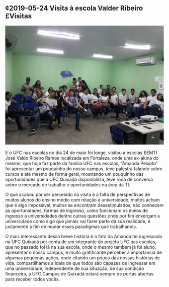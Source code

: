 ## ¢2019-05-24 Visita à escola Valder Ribeiro £Visitas

![](__capa.jpg)

E o UFC nas escolas no dia 24 de maio foi longe, visitou a escolas EEMTI José Valdo Ribeiro Ramos localizada em Fortaleza, onde uma ex-aluna do mesmo, que hoje faz parte da família UFC nas escolas, “Amanda Peixoto” foi apresentar um pouquinho do nosso campus, teve palestra falando sobre cursos e até mesmo de forma geral, mostrando um pouquinho das oportunidades que a UFC Quixadá disponibiliza, teve roda de conversa sobre o mercado de trabalho e oportunidades na área da TI.

O que acabou por ser percebido na visita é a falta de perspectivas de muitos alunos do ensino médio com relação à universidade, muitos acham que é algo impossível, muitos se encontram desestimulados, não conhecem as oportunidades, formas de ingresso, como funcionam os meios de ingresso a universidades dentre outras questões onde por fim enxergam a universidade como algo que jamais vai fazer parte da sua realidade, é justamente a fim de mudar esses paradigmas que trabalhamos.

O mais interessante dessa breve história é o fato da Amanda ter ingressado na UFC Quixadá por conta de um integrante do projeto UFC nas escolas, que no passado foi lá na sua escola, onde o mesmo também já foi aluno, apresentar o nosso campus, é muito gratificante perceber a importância de algumas pequenas ações, onde citando um pouco das nossas histórias de vida, compartilhamos a ideia de que todos são capazes de ingressar em uma universidade, independente de sua situação, de sua condição financeira, a UFC Campus de Quixadá estará sempre de portas abertas para receber todos vocês. 
